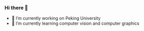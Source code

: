 ### Hi there 👋


- 🔭 I’m currently working on Peking University
- 🌱 I’m currently learning computer vision and computer graphics


